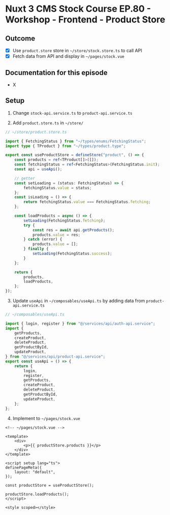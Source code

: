# Nuxt 3 CMS Stock Course EP.80 - Workshop - Frontend - Product Store

## Outcome

-   [x] Use `product.store` store in `~/store/stock.store.ts` to call API
-   [x] Fetch data from API and display in `~/pages/stock.vue`

## Documentation for this episode

-   X

## Setup

1. Change `stock-api.service.ts` to `product-api.service.ts`

2. Add `product.store.ts` in `~/store/`

```ts
// ~/store/product.store.ts

import { FetchingStatus } from "~/types/enums/FetchingStatus";
import type { TProduct } from "~/types/product.type";

export const useProductStore = defineStore("product", () => {
    const products = ref<TProduct[]>([]);
    const fetchingStatus = ref<FetchingStatus>(FetchingStatus.init);
    const api = useApi();

    // getter
    const setLoading = (status: FetchingStatus) => {
        fetchingStatus.value = status;
    };
    const isLoading = () => {
        return fetchingStatus.value === FetchingStatus.fetching;
    };

    const loadProducts = async () => {
        setLoading(FetchingStatus.fetching);
        try {
            const res = await api.getProducts();
            products.value = res;
        } catch (error) {
            products.value = [];
        } finally {
            setLoading(FetchingStatus.success);
        }
    };

    return {
        products,
        loadProducts,
    };
});
```

3. Update `useApi` in `~/composables/useApi.ts` by adding data from `product-api.service.ts`

```ts
// ~/composables/useApi.ts

import { login, register } from "@/services/api/auth-api.service";
import {
    getProducts,
    createProduct,
    deleteProduct,
    getProductById,
    updateProduct,
} from "@/services/api/product-api.service";
export const useApi = () => {
    return {
        login,
        register,
        getProducts,
        createProduct,
        deleteProduct,
        getProductById,
        updateProduct,
    };
};
```

4. Implement to `~/pages/stock.vue`

```vue
<!-- ~/pages/stock.vue -->

<template>
    <div>
        <p>{{ productStore.products }}</p>
    </div>
</template>

<script setup lang="ts">
definePageMeta({
    layout: "default",
});

const productStore = useProductStore();

productStore.loadProducts();
</script>

<style scoped></style>
```
